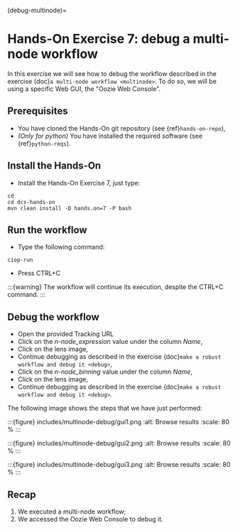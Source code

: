 (debug-multinode)=

# Hands-On Exercise 7: debug a multi-node workflow

In this exercise we will see how to debug the workflow described in the exercise {doc}`a multi-node workflow <multinode>`.
To do so, we will be using a specific Web GUI, the "Oozie Web Console".

## Prerequisites

- You have cloned the Hands-On git repository (see {ref}`hands-on-repo`),
- *(Only for python)* You have installed the required software (see {ref}`python-reqs`).

## Install the Hands-On

- Install the Hands-On Exercise 7, just type:

```console
cd
cd dcs-hands-on
mvn clean install -D hands.on=7 -P bash
```

## Run the workflow

- Type the following command:

```console
ciop-run
```

- Press CTRL+C

:::{warning}
The workflow will continue its execution, despite the CTRL+C command.
:::

## Debug the workflow

- Open the provided Tracking URL
- Click on the *n-node_expression* value under the column *Name*,
- Click on the lens image,
- Continue debugging as described in the exercise {doc}`make a robust workflow and debug it <debug>`,
- Click on the *n-node_binning* value under the column *Name*,
- Click on the lens image,
- Continue debugging as described in the exercise {doc}`make a robust workflow and debug it <debug>`.

The following image shows the steps that we have just performed:

:::{figure} includes/multinode-debug/gui1.png
:alt: Browse results
:scale: 80 %
:::

:::{figure} includes/multinode-debug/gui2.png
:alt: Browse results
:scale: 80 %
:::

:::{figure} includes/multinode-debug/gui3.png
:alt: Browse results
:scale: 80 %
:::

## Recap

1. We executed a multi-node workflow;
2. We accessed the Oozie Web Console to debug it.
